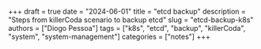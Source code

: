 +++
draft = true
date = "2024-06-01"
title = "etcd backup"
description = "Steps from killerCoda scenario to backup etcd"
slug = "etcd-backup-k8s"
authors = ["Diogo Pessoa"]
tags = ["k8s", "etcd", "backup", "killerCoda", "system", "system-management"]
categories = ["notes"]
+++
